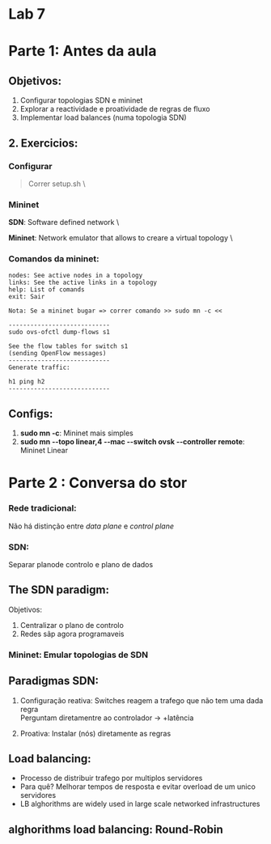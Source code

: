 # Lab 7

# Parte 1: Antes da aula

## Objetivos:

1. Configurar topologias SDN e mininet
2. Explorar a reactividade e proatividade de regras de fluxo
3. Implementar load balances (numa topologia SDN)

## 2. Exercicios:

### Configurar
> Correr setup.sh \

### Mininet

**SDN**: Software defined network \

**Mininet**: Network emulator that allows to creare a virtual topology \

### Comandos da mininet:
```
nodes: See active nodes in a topology
links: See the active links in a topology
help: List of comands
exit: Sair

Nota: Se a mininet bugar => correr comando >> sudo mn -c <<

----------------------------
sudo ovs-ofctl dump-flows s1

See the flow tables for switch s1
(sending OpenFlow messages)
----------------------------
Generate traffic:

h1 ping h2
----------------------------
```

## Configs:

1. **sudo mn -c**: Mininet mais simples
2. **sudo mn --topo linear,4 --mac --switch ovsk --controller remote**: Mininet Linear

# Parte 2 : Conversa do stor

### Rede tradicional:

Não há distinção entre _data plane_ e _control plane_

### SDN:

Separar planode controlo e plano de dados

## The SDN paradigm:

Objetivos:
1. Centralizar o plano de controlo
2. Redes sãp agora programaveis

### Mininet: Emular topologias de SDN

## Paradigmas SDN:

1. Configuração reativa:
Switches reagem a trafego que não tem uma dada regra \
Perguntam diretamentre ao controlador -> +latência

2. Proativa: Instalar (nós) diretamente as regras

##  Load balancing:

- Processo de distribuir trafego por multiplos servidores
- Para quê? Melhorar tempos de resposta e evitar overload de um unico servidores
- LB alghorithms are widely used in large scale networked infrastructures

## alghorithms load balancing: Round-Robin

